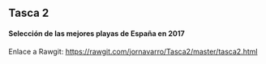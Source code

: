 ## Tasca 2
#### Selección de las mejores playas de España en 2017

Enlace a Rawgit: https://rawgit.com/jornavarro/Tasca2/master/tasca2.html
